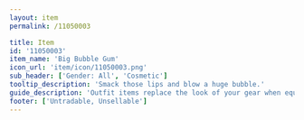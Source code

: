 ```yaml
---
layout: item
permalink: /11050003

title: Item
id: '11050003'
item_name: 'Big Bubble Gum'
icon_url: 'item/icon/11050003.png'
sub_header: ['Gender: All', 'Cosmetic']
tooltip_description: 'Smack those lips and blow a huge bubble.'
guide_description: 'Outfit items replace the look of your gear when equipped.'
footer: ['Untradable, Unsellable']
---
```

